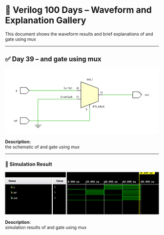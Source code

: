
# 📘 Verilog 100 Days – Waveform and Explanation Gallery

This document shows the waveform results and brief explanations of and gate using mux

---

## ✅ Day 39 – and gate using mux

 

![or gate using mux](./images/andmux_schematic.png)

**Description:**  
the schematic of and gate using mux


 
---

### 🔬 Simulation Result

![Simulation Waveform](./images/andmux_sim.png)

**Description:**  
simulation results of and gate using mux
 
